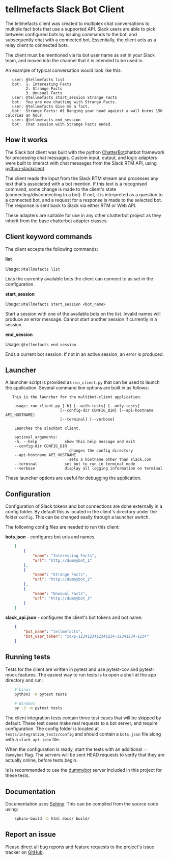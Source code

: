 # tellmefacts Slack Bot Client

The tellmefacts client was created to multiplex chat conversations to multiple
fact bots that use a supported API. Slack users are able to pick between
configured bots by issuing commands to the bot, and subsequently chat with a
connected bot. Essentially, the client acts as a relay client to connected bots.

The client must be mentioned via its bot user name as set in your Slack team, and
moved into the channel that it is intended to be used in.

An example of typical conversation would look like this:

```
   user: @tellmefacts list
   bot:  1. Interesting Facts
         2. Strange Facts
         3. Unusual Facts
   user: @tellmefacts start_session Strange Facts
   bot:  You are now chatting with Strange Facts.
   user: @tellmefacts Give me a fact.
   bot:  Strange Facts: #1 Banging your head against a wall burns 150 calories an hour.
   user: @tellmefacts end_session
   bot:  Chat session with Strange Facts ended.
```

## How it works

The Slack bot client was built with the python [ChatterBot](https://github.com/gunthercox/ChatterBot)chatbot framework for processing chat messages. Custom input, output, and logic
adapters were built to interact with chat messages from the Slack RTM API, using 
[python-slackclient](https://github.com/slackapi/python-slackclient).

The client reads the input from the Slack RTM stream and processes any text that's
associated with a bot mention. If this text is a recognised command, some change
is made to the client's state (connecting/disconnecting to a bot). If not, it is
interpreted as a question to a connected bot, and a request for a response is
made to the selected bot. The response is sent back to Slack via either RTM or
Web API.

These adapters are suitable for use in any other chatterbot project as they
inherit from the base chatterbot adapter classes.

## Client keyword commands

The client accepts the following commands:

**list**

Usage: `@tellmefacts list`

Lists the currently available bots the client can connect to as set in the
configuration.

**start_session**

Usage: `@tellmefacts start_session <bot_name>`

Start a session with one of the available bots on the list. Invalid names will
produce an error message. Cannot start another session if currently in a
session.

**end_session**

Usage: `@tellmefacts end_session`

Ends a current bot session. If not in an active session, an error is produced.

## Launcher

A launcher script is provided as `run_client.py` that can be used to
launch the application. Several command line options are built in as follows:

```
   This is the launcher for the multibot-client application.

    usage: run_client.py [-h] [--with-tests] [--only-tests]
                        [--config-dir CONFIG_DIR] [--api-hostname API_HOSTNAME]
                        [--terminal] [--verbose]

    Launches the slackbot client.

    optional arguments:
    -h, --help            show this help message and exit
    --config-dir CONFIG_DIR
                            changes the config directory
    --api-hostname API_HOSTNAME
                            sets a hostname other than slack.com
    --terminal            set bot to run in terminal mode
    --verbose             display all logging information on terminal
```

These launcher options are useful for debugging the application.

## Configuration

Configuration of Slack tokens and bot connections are done externally in a
config folder. By default this is located in the client's directory under the
folder `config`. This can be changed easily through a launcher switch.

The following config files are needed to run this client:

**bots.json** - configures bot urls and names.

```json
    [
        {
            "name": "Interesting Facts",
            "url": "http://dummybot_1"
        },
        {
            "name": "Strange Facts",
            "url": "http://dummybot_2"
        },
        {
            "name": "Unusual Facts",
            "url": "http://dummybot_3"
        }
    ]
```

**slack_api.json** - configures the client's bot tokens and bot name.

```json
    {
        "bot_name": "tellmefacts",
        "bot_user_token": "xoxp-1234123412341234-12341234-1234"
    }
```

## Running tests

Tests for the client are written in pytest and use pytest-cov and pytest-mock
features. The easiest way to run tests is to open a shell at the app directory
and run:

```bash
    # Linux
    python3 -m pytest tests

    # Windows
    py -3 -m pytest tests
```

The client integration tests contain three test cases that will be skipped by
default. These test cases make real requests to a bot server, and require
configuration. The config folder is located at `tests/integration_tests/config`
and should contain a `bots.json` file along with a `slack_api.json` file.

When the configuration is ready, start the tests with an additional `--dummybot`
flag. The servers will be sent HEAD requests to verify that they are actually 
online, before tests begin.

Is is recommended to use the [dummybot](https://github.com/TheGuardianWolf/tellmefacts/tree/master/dummybot) server 
included in this project for these tests.

## Documentation

Documentation uses [Sphinx](http://www.sphinx-doc.org). This can be compiled
from the source code using:

```bash
    sphinx-build -b html docs/ build/
```

## Report an issue

Please direct all bug reports and feature requests to the project's issue
tracker on [GitHub](https://github.com/TheGuardianWolf/tellmefacts/issues/).
